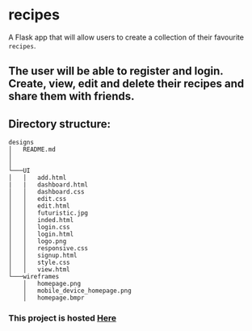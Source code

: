 # recipes
A Flask app that will allow users to create a collection of their favourite `recipes`.

## The user will be able to register and login. Create, view, edit and delete their recipes and share them with friends.

## Directory structure:

``` 
designs
│   README.md
│      
│
└───UI
│   │   add.html
|   |   dashboard.html
│	│	dashboard.css
│	│	edit.css
│	│	edit.html
│	│	futuristic.jpg
│	│	inded.html
│	│	login.css
│	│	login.html
│	│	logo.png
│	│	responsive.css
│	│	signup.html
│	│	style.css
│	│	view.html     
└───wireframes
    │   homepage.png
    │   mobile_device_homepage.png
    │   homepage.bmpr
   ```

### This project is hosted [Here](https://james-chege.github.io/recipes/designs/UI/)